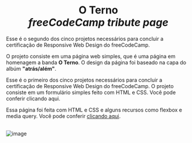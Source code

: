 <h1 align="center"> <b>O Terno</b> <br><i>freeCodeCamp tribute page</i></h1>
<p>Esse é o segundo dos cinco projetos necessários para concluir a certificação de Responsive Web Design do freeCodeCamp.</p>
  <p>O projeto consiste em uma página web simples, que é uma página em homenagem a banda <b>O Terno</b>. O design da página foi baseado na capa do albúm <b>"atrás/além"</b>.</p>
  <p>Esse é o primeiro dos cinco projetos necessários para concluir a certificação de Responsive Web Design do freeCodeCamp. O projeto consiste em um formulário simples feito com HTML e CSS. Você pode conferir clicando aqui.
</p>Essa página foi feita com HTML e CSS e alguns recursos como flexbox e media query. Você pode conferir <a href="https://flkvio.github.io/fcc-tribute-page/">clicando aqui</a>.
<br>
<br>


![image](https://github.com/flkvio/fcc-tribute-page/assets/105506000/6b5931dd-ba47-47a4-b310-fa8673430971)
